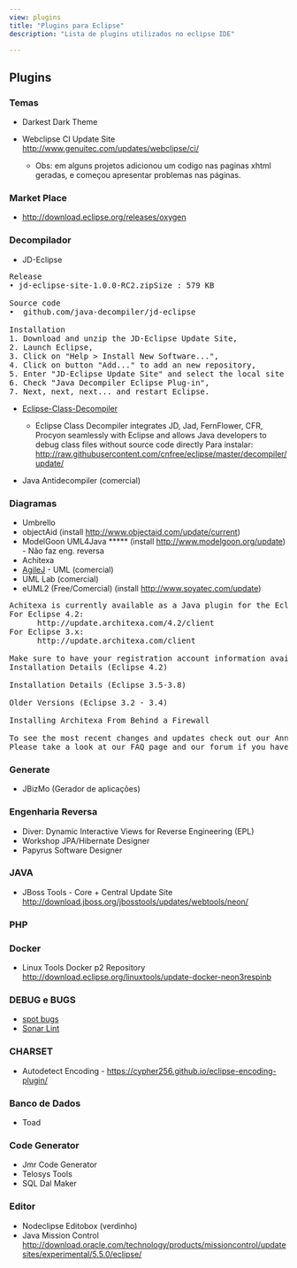 ```yaml
---
view: plugins
title: "Plugins para Eclipse"
description: "Lista de plugins utilizados no eclipse IDE"

---
```

## Plugins
### Temas

 - Darkest Dark Theme

 - Webclipse CI Update Site  http://www.genuitec.com/updates/webclipse/ci/
   - Obs: em alguns projetos adicionou um codigo nas paginas xhtml geradas, e começou apresentar problemas nas páginas.


### Market Place
 - http://download.eclipse.org/releases/oxygen

### Decompilador

 - JD-Eclipse
<pre>
Release
• jd-eclipse-site-1.0.0-RC2.zipSize : 579 KB

Source code
•  github.com/java-decompiler/jd-eclipse 

Installation
1. Download and unzip the JD-Eclipse Update Site,
2. Launch Eclipse,
3. Click on "Help > Install New Software...",
4. Click on button "Add..." to add an new repository,
5. Enter "JD-Eclipse Update Site" and select the local site directory,
6. Check "Java Decompiler Eclipse Plug-in",
7. Next, next, next... and restart Eclipse.
</pre>
 - [Eclipse-Class-Decompiler](https://github.com/cnfree/Eclipse-Class-Decompiler)
   - Eclipse Class Decompiler integrates JD, Jad, FernFlower, CFR, Procyon seamlessly with Eclipse and allows Java developers to debug class files without source code directly 
Para instalar: http://raw.githubusercontent.com/cnfree/eclipse/master/decompiler/update/

 - Java Antidecompiler (comercial)

### Diagramas
- Umbrello
- objectAid (install http://www.objectaid.com/update/current)
- ModelGoon UML4Java ***** (install  http://www.modelgoon.org/update) - Não faz eng. reversa
- Achitexa
- [AgileJ](http://www.agilej.com/) - UML (comercial)
- UML Lab (comercial)
- eUML2 (Free/Comercial) (install http://www.soyatec.com/update)
<pre>
Achitexa is currently available as a Java plugin for the Eclipse IDE.  Use the following update site url to install Architexa from within  Eclipse.
For Eclipse 4.2:
      http://update.architexa.com/4.2/client
For Eclipse 3.x:
      http://update.architexa.com/client

Make sure to have your registration account information available to activate the plugin upon installation.
Installation Details (Eclipse 4.2)

Installation Details (Eclipse 3.5-3.8)

Older Versions (Eclipse 3.2 - 3.4)

Installing Architexa From Behind a Firewall

To see the most recent changes and updates check out our Announcements page.
Please take a look at our FAQ page and our forum if you have any questions or problems.
</pre>

### Generate
- JBizMo (Gerador de aplicações)

### Engenharia Reversa

- Diver: Dynamic Interactive Views for Reverse Engineering (EPL)
- Workshop JPA/Hibernate Designer
- Papyrus Software Designer


### JAVA
- JBoss Tools - Core + Central Update Site http://download.jboss.org/jbosstools/updates/webtools/neon/

### PHP

### Docker
- Linux Tools Docker p2 Repository  http://download.eclipse.org/linuxtools/update-docker-neon3respinb

### DEBUG e BUGS
 - [spot bugs](http://spotbugs.readthedocs.io/en/latest/eclipse.html)
 - [Sonar Lint](https://eclipse-uc.sonarlint.org)

### CHARSET
 - Autodetect Encoding - https://cypher256.github.io/eclipse-encoding-plugin/

### Banco de Dados
 - Toad

### Code Generator
 - Jmr Code Generator
 - Telosys Tools
 - SQL Dal Maker

### Editor
 - Nodeclipse Editobox (verdinho)
 - Java Mission Control	http://download.oracle.com/technology/products/missioncontrol/updatesites/experimental/5.5.0/eclipse/